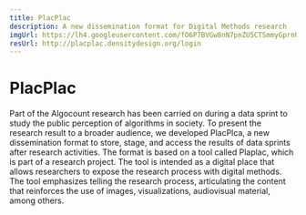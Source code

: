 ```yaml
---
title: PlacPlac
description: A new dissemination format for Digital Methods research
imgUrl: https://lh4.googleusercontent.com/fO6P7BVGw8nN7pnZU5CTSmmyGprnUhyao2Ta2bI4_T_OUOdaFsidAn8grbJdYadM3kCrxs1t9qftPoVHKwlJ=w3840-h1907-rw
resUrl: http://placplac.densitydesign.org/login
---
```


# PlacPlac

 Part of the Algocount research has been carried on during a data sprint to study the public perception of algorithms in society. To present the research result to a broader audience, we developed PlacPlca, a new dissemination format to store, stage, and access the results of data sprints after research activities. The format is based on a tool called Plaplac, which is part of a research project. The tool is intended as a digital place that allows researchers to expose the research process with digital methods. The tool emphasizes telling the research process, articulating the content that reinforces the use of images, visualizations, audiovisual material, among others. 

